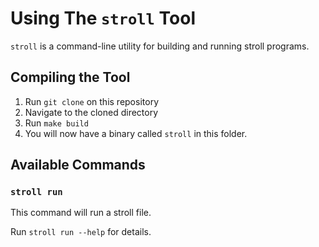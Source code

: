 # Using The `stroll` Tool

`stroll` is a command-line utility for building and running stroll programs.

## Compiling the Tool

1. Run `git clone` on this repository
2. Navigate to the cloned directory
3. Run `make build`
4. You will now have a binary called `stroll` in this folder.

## Available Commands

### `stroll run`

This command will run a stroll file.

Run `stroll run --help` for details.
